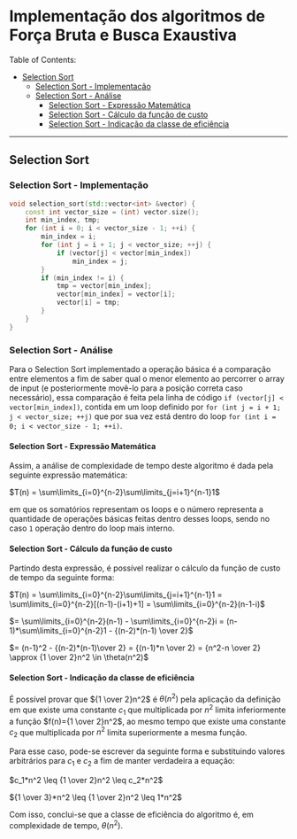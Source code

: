 # Implementação dos algoritmos de Força Bruta e Busca Exaustiva

Table of Contents:

- [Selection Sort](#selection-sort)
  - [Selection Sort - Implementação](#selection-sort---implementação)
  - [Selection Sort - Análise](#selection-sort---análise)
    - [Selection Sort - Expressão Matemática](#selection-sort---expressão-matemática)
    - [Selection Sort - Cálculo da função de custo](#selection-sort---cálculo-da-função-de-custo)
    - [Selection Sort - Indicação da classe de eficiência](#selection-sort---indicação-da-classe-de-eficiência)

---

## Selection Sort

### Selection Sort - Implementação

```c++
void selection_sort(std::vector<int> &vector) {
    const int vector_size = (int) vector.size();
    int min_index, tmp;
    for (int i = 0; i < vector_size - 1; ++i) {
        min_index = i;
        for (int j = i + 1; j < vector_size; ++j) {
            if (vector[j] < vector[min_index])
                min_index = j;
        }
        if (min_index != i) {
            tmp = vector[min_index];
            vector[min_index] = vector[i];
            vector[i] = tmp;
        }
    }
}
```

### Selection Sort - Análise

Para o Selection Sort implementado a operação básica é a comparação entre elementos a fim de saber qual o menor elemento ao percorrer o array de input (e posteriormente movê-lo para a posição correta caso necessário), essa comparação é feita pela linha de código `if (vector[j] < vector[min_index])`, contida em um loop definido por `for (int j = i + 1; j < vector_size; ++j)` que por sua vez está dentro do loop `for (int i = 0; i < vector_size - 1; ++i)`.

#### Selection Sort - Expressão Matemática

Assim, a análise de complexidade de tempo deste algoritmo é dada pela seguinte expressão matemática:

$T(n) = \sum\limits_{i=0}^{n-2}\sum\limits_{j=i+1}^{n-1}1$

em que os somatórios representam os loops e o número representa a quantidade de operações básicas feitas dentro desses loops, sendo no caso `1` operação dentro do loop mais interno.

#### Selection Sort - Cálculo da função de custo

Partindo desta expressão, é possível realizar o cálculo da função de custo de tempo da seguinte forma:

$T(n) = \sum\limits_{i=0}^{n-2}\sum\limits_{j=i+1}^{n-1}1 =
\sum\limits_{i=0}^{n-2}[(n-1)-(i+1)+1] = \sum\limits_{i=0}^{n-2}(n-1-i)$

$= \sum\limits_{i=0}^{n-2}(n-1) - \sum\limits_{i=0}^{n-2}i = (n-1)*\sum\limits_{i=0}^{n-2}1 - {(n-2)*(n-1) \over 2}$

$= (n-1)^2 - {(n-2)*(n-1)\over 2} = {(n-1)*n \over 2} = {n^2-n \over 2} \approx {1 \over 2}n^2 \in \theta(n^2)$

#### Selection Sort - Indicação da classe de eficiência

É possível provar que ${1 \over 2}n^2$ é $\theta(n^2)$ pela aplicação da definição em que existe uma constante $c_1$ que multiplicada por $n^2$ limita inferiormente a função $f(n)={1 \over 2}n^2$, ao mesmo tempo que existe uma constante $c_2$ que multiplicada por $n^2$ limita superiormente a mesma função.

Para esse caso, pode-se escrever da seguinte forma e substituindo valores arbitrários para $c_1$ e $c_2$ a fim de manter verdadeira a equação:

$c_1*n^2 \leq {1 \over 2}n^2 \leq c_2*n^2$

${1 \over 3}*n^2 \leq {1 \over 2}n^2 \leq 1*n^2$

Com isso, conclui-se que a classe de eficiência do algoritmo é, em complexidade de tempo, $\theta(n^2)$.
